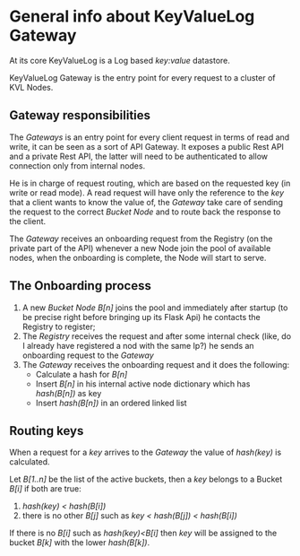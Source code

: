 # General info about KeyValueLog Gateway

At its core KeyValueLog is a Log based *key:value* datastore.

KeyValueLog Gateway is the entry point for every request to a cluster of KVL Nodes.

## Gateway responsibilities
The *Gateways* is an entry point for every client request in terms of read and write, it can be seen as a sort of API Gateway. It exposes a public Rest API and a private Rest API, the latter will need to be authenticated to allow connection only from internal nodes.

He is in charge of request routing, which are based on the requested key (in write or read mode). A read request will have only the reference to the *key* that a client wants to know the value of, the *Gateway* take care of sending the request to the correct *Bucket Node* and to route back the response to the client.

The *Gateway* receives an onboarding request from the Registry (on the private part of the API) whenever a new Node join the pool of available nodes, when the onboarding is complete, the Node will start to serve.

## The Onboarding process
1. A new *Bucket Node* *B[n]* joins the pool and immediately after startup (to be precise right before bringing up its Flask Api) he contacts the Registry to register;
2. The *Registry* receives the request and after some internal check (like, do I already have registered a nod with the same Ip?) he sends an onboarding request to the *Gateway*
3. The *Gateway* receives the onboarding request and it does the following:
   - Calculate a hash for *B[n]*
   - Insert *B[n]* in his internal active node dictionary which has *hash(B[n])* as key
   - Insert *hash(B[n])* in an ordered linked list

## Routing keys
When a request for a *key* arrives to the *Gateway* the value of *hash(key)* is calculated. 

Let *B[1..n]* be the list of the active buckets, then a *key* belongs to a Bucket *B[i]* if both are true: 
1. *hash(key) < hash(B[i])* 
2. there is no other *B[j]* such as *key < hash(B[j]) < hash(B[i])*

If there is no *B[i]* such as *hash(key)<B[i]* then *key* will be assigned to the bucket *B[k]* with the lower *hash(B[k])*. 